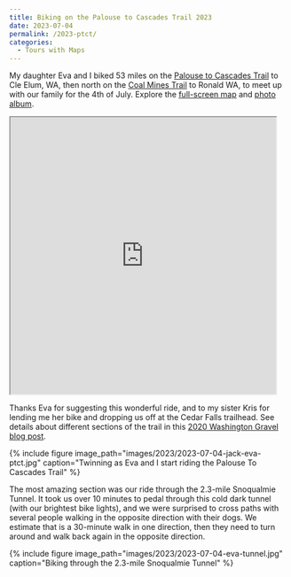 ```yaml
---
title: Biking on the Palouse to Cascades Trail 2023
date: 2023-07-04
permalink: /2023-ptct/
categories:
  - Tours with Maps
---
```

My daughter Eva and I biked 53 miles on the [Palouse to Cascades Trail](https://www.parks.wa.gov/521/Palouse-to-Cascades-Trail) to Cle Elum, WA, then north on the [Coal Mines Trail](https://www.wta.org/go-hiking/hikes/coal-mines-trail-cle-elum) to Ronald WA, to meet up with our family for the 4th of July. Explore the [full-screen map](https://jackdougherty.github.io/bikemapcode/#8/47.190/-120.940) and [photo album](https://www.flickr.com/photos/56513965@N06/albums/72177720309632615).

<iframe src="https://jackdougherty.github.io/bikemapcode/#8/47.190/-120.940" width="95%" height="500px"></iframe>

Thanks Eva for suggesting this wonderful ride, and to my sister Kris for lending me her bike and dropping us off at the Cedar Falls trailhead. See details about different sections of the trail in this [2020 Washington Gravel blog post](https://washingtongravelriding.home.blog/2020/08/15/the-palouse-to-cascades-trail/).

{% include figure image_path="images/2023/2023-07-04-jack-eva-ptct.jpg" caption="Twinning as Eva and I start riding the Palouse To Cascades Trail" %}

The most amazing section was our ride through the 2.3-mile Snoqualmie Tunnel. It took us over 10 minutes to pedal through this cold dark tunnel (with our brightest bike lights), and we were surprised to cross paths with several people walking in the opposite direction with their dogs. We estimate that is a 30-minute walk in one direction, then they need to turn around and walk back again in the opposite direction.

{% include figure image_path="images/2023/2023-07-04-eva-tunnel.jpg" caption="Biking through the 2.3-mile Snoqualmie Tunnel" %}
